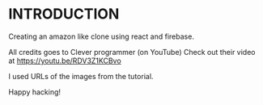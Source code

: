 # INTRODUCTION

Creating an amazon like clone using react and firebase.

All credits goes to Clever programmer (on YouTube)
Check out their video at https://youtu.be/RDV3Z1KCBvo

I used URLs of the images from the tutorial.

Happy hacking!
